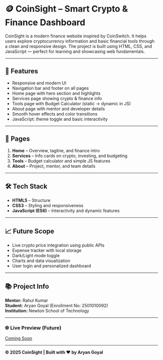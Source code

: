 # 🪙 CoinSight – Smart Crypto & Finance Dashboard

CoinSight is a modern finance website inspired by CoinSwitch. It helps users explore cryptocurrency information and basic financial tools through a clean and responsive design. The project is built using HTML, CSS, and JavaScript — perfect for learning and showcasing web fundamentals.

---

## 🚀 Features
- Responsive and modern UI  
- Navigation bar and footer on all pages  
- Home page with hero section and highlights  
- Services page showing crypto & finance info  
- Tools page with Budget Calculator (static → dynamic in JS)  
- About page with mentor and developer details  
- Smooth hover effects and color transitions  
- JavaScript: theme toggle and basic interactivity  

---

## 🧩 Pages
1. **Home** – Overview, tagline, and finance intro  
2. **Services** – Info cards on crypto, investing, and budgeting  
3. **Tools** – Budget calculator and simple JS features  
4. **About** – Project, mentor, and team details  

---

## 🛠️ Tech Stack
- **HTML5** – Structure  
- **CSS3** – Styling and responsiveness  
- **JavaScript (ES6)** – Interactivity and dynamic features  

---

## 📈 Future Scope
- Live crypto price integration using public APIs  
- Expense tracker with local storage  
- Dark/Light mode toggle  
- Charts and data visualization  
- User login and personalized dashboard  

---

## 📚 Project Info
**Mentor:** Rahul Kumar  
**Student:** Aryan Goyal (Enrollment No: 2501010092)  
**Institution:** Newton School of Technology  

---

### 🌐 Live Preview (Future)
[Coming Soon](#)

---
**© 2025 CoinSight | Built with ❤️ by Aryan Goyal**
